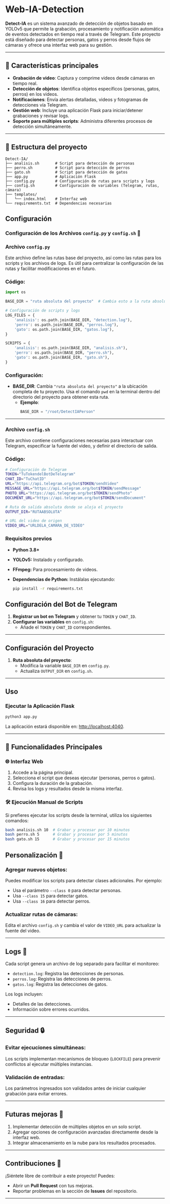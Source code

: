 # Web-IA-Detection

**Detect-IA** es un sistema avanzado de detección de objetos basado en YOLOv5 que permite la grabación, procesamiento y notificación automática de eventos detectados en tiempo real a través de Telegram. Este proyecto está diseñado para detectar personas, gatos y perros desde flujos de cámaras y ofrece una interfaz web para su gestión.

---

## 🚀 Características principales

- **Grabación de video**: Captura y comprime videos desde cámaras en tiempo real.
- **Detección de objetos**: Identifica objetos específicos (personas, gatos, perros) en los videos.
- **Notificaciones**: Envía alertas detalladas, videos y fotogramas de detecciones vía Telegram.
- **Gestión web**: Incluye una aplicación Flask para iniciar/detener grabaciones y revisar logs.
- **Soporte para múltiples scripts**: Administra diferentes procesos de detección simultáneamente.

---

## 📁 Estructura del proyecto

```plaintext
Detect-IA/
├── analisis.sh       # Script para detección de personas
├── perro.sh          # Script para detección de perros
├── gato.sh           # Script para detección de gatos
├── app.py            # Aplicación Flask
├── config.py         # Configuración de rutas para scripts y logs
├── config.sh         # Configuración de variables (Telegram, rutas, cámara)
├── templates/
│   └── index.html    # Interfaz web
└── requirements.txt  # Dependencias necesarias
```

## Configuración

### Configuración de los Archivos `config.py` y `config.sh` 📂

### Archivo `config.py`
Este archivo define las rutas base del proyecto, así como las rutas para los scripts y los archivos de logs. Es útil para centralizar la configuración de las rutas y facilitar modificaciones en el futuro.

### Código:

```python
import os

BASE_DIR = "ruta absoluta del proyecto"  # Cambia esto a la ruta absoluta, por ejemplo: "/root/DetectIAPerson"

# Configuración de scripts y logs
LOG_FILES = {
    'analisis': os.path.join(BASE_DIR, "detection.log"),
    'perro': os.path.join(BASE_DIR, "perros.log"),
    'gato': os.path.join(BASE_DIR, "gatos.log"),
}

SCRIPTS = {
    'analisis': os.path.join(BASE_DIR, "analisis.sh"),
    'perro': os.path.join(BASE_DIR, "perro.sh"),
    'gato': os.path.join(BASE_DIR, "gato.sh"),
}
```
### Configuración:
- **BASE_DIR**: Cambia `"ruta absoluta del proyecto"` a la ubicación completa de tu proyecto. Usa el comando `pwd` en la terminal dentro del directorio del proyecto para obtener esta ruta.
  - **Ejemplo**: 
    ```python
    BASE_DIR = "/root/DetectIAPerson"
    ```
---

### Archivo `config.sh`

Este archivo contiene configuraciones necesarias para interactuar con Telegram, especificar la fuente del video, y definir el directorio de salida.

### Código:
```bash
# Configuración de Telegram
TOKEN="TuTokendelBotDeTelegram"
CHAT_ID="TuChatID"
URL="https://api.telegram.org/bot$TOKEN/sendVideo"
MESSAGE_URL="https://api.telegram.org/bot$TOKEN/sendMessage"
PHOTO_URL="https://api.telegram.org/bot$TOKEN/sendPhoto"
DOCUMENT_URL="https://api.telegram.org/bot$TOKEN/sendDocument"

# Ruta de salida absoluta donde se aloja el proyecto
OUTPUT_DIR="RUTAABSOLUTA"

# URL del video de origen
VIDEO_URL="URLDELA_CAMARA_DE_VIDEO"
```



### Requisitos previos

- **Python 3.8+**
- **YOLOv5:** Instalado y configurado.
- **FFmpeg:** Para procesamiento de videos.
- **Dependencias de Python:** Instálalas ejecutando:

  ```bash
  pip install -r requirements.txt
  ```

## Configuración del Bot de Telegram

1. **Registrar un bot en Telegram** y obtener tu `TOKEN` y `CHAT_ID`.
2. **Configurar las variables** en `config.sh`:
   - Añade el `TOKEN` y `CHAT_ID` correspondientes.

---

## Configuración del Proyecto

1. **Ruta absoluta del proyecto**:
   - Modifica la variable `BASE_DIR` en `config.py`.
   - Actualiza `OUTPUT_DIR` en `config.sh`.

---

## Uso

### Ejecutar la Aplicación Flask

```bash
python3 app.py
```
La aplicación estará disponible en: [http://localhost:4040](http://localhost:4040).

---

## 🚀 Funcionalidades Principales

### 🌐 Interfaz Web
1. Accede a la página principal.
2. Selecciona el script que deseas ejecutar (personas, perros o gatos).
3. Configura la duración de la grabación.
4. Revisa los logs y resultados desde la misma interfaz.

### 🛠️ Ejecución Manual de Scripts
Si prefieres ejecutar los scripts desde la terminal, utiliza los siguientes comandos:

```bash
bash analisis.sh 10  # Grabar y procesar por 10 minutos
bash perro.sh 5      # Grabar y procesar por 5 minutos
bash gato.sh 15      # Grabar y procesar por 15 minutos
```

## Personalización 🚀

### Agregar nuevos objetos:
Puedes modificar los scripts para detectar clases adicionales. Por ejemplo:
- Usa el parámetro `--class 0` para detectar personas.
- Usa `--class 15` para detectar gatos.
- Usa `--class 16` para detectar perros.

### Actualizar rutas de cámaras:
Edita el archivo `config.sh` y cambia el valor de `VIDEO_URL` para actualizar la fuente del video.

---

## Logs 📜

Cada script genera un archivo de log separado para facilitar el monitoreo:
- `detection.log`: Registra las detecciones de personas.
- `perros.log`: Registra las detecciones de perros.
- `gatos.log`: Registra las detecciones de gatos.

Los logs incluyen:
- Detalles de las detecciones.
- Información sobre errores ocurridos.

---

## Seguridad 🔒

### Evitar ejecuciones simultáneas:
Los scripts implementan mecanismos de bloqueo (`LOCKFILE`) para prevenir conflictos al ejecutar múltiples instancias.

### Validación de entradas:
Los parámetros ingresados son validados antes de iniciar cualquier grabación para evitar errores.

---

## Futuras mejoras 🌟

1. Implementar detección de múltiples objetos en un solo script.
2. Agregar opciones de configuración avanzadas directamente desde la interfaz web.
3. Integrar almacenamiento en la nube para los resultados procesados.

---

## Contribuciones 🤝

¡Siéntete libre de contribuir a este proyecto! Puedes:
- Abrir un **Pull Request** con tus mejoras.
- Reportar problemas en la sección de **Issues** del repositorio.

---

